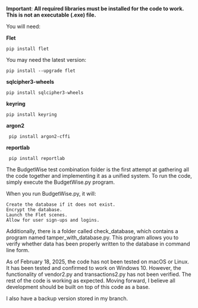 **Important**:
**All required libraries must be installed for the code to work. This is not an executable (.exe) file.**

You will need:

**Flet**

    pip install flet
    
You may need the latest version:

    pip install --upgrade flet

**sqlcipher3-wheels**

    pip install sqlcipher3-wheels

**keyring**

    pip install keyring

**argon2**

     pip install argon2-cffi

**reportlab**

     pip install reportlab

The BudgetWise test combination folder is the first attempt at gathering all the code together and implementing it as a unified system. To run the code, simply execute the BudgetWise.py program.

When you run BudgetWise.py, it will:

    Create the database if it does not exist.
    Encrypt the database.
    Launch the Flet scenes.
    Allow for user sign-ups and logins.

Additionally, there is a folder called check_database, which contains a program named tamper_with_database.py. This program allows you to verify whether data has been properly written to the database in command line form.

As of February 18, 2025, the code has not been tested on macOS or Linux. It has been tested and confirmed to work on Windows 10. However, the functionality of vendor2.py and transactions2.py has not been verified. The rest of the code is working as expected. Moving forward, I believe all development should be built on top of this code as a base.

I also have a backup version stored in my branch.
